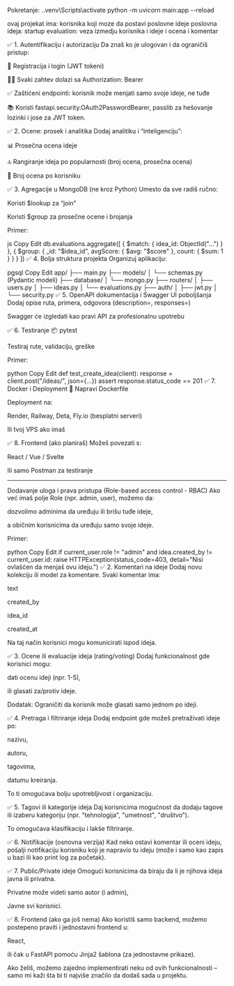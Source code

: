 Pokretanje:
.\.venv\Scripts\activate
python -m uvicorn main:app --reload

ovaj projekat ima:
korisnika koji moze da postavi poslovne ideje
poslovna ideja: startup
evaluation: veza izmedju korisnika i ideje i ocena i komentar

✅ 1. Autentifikaciju i autorizaciju
Da znaš ko je ulogovan i da ograničiš pristup:

🔐 Registracija i login (JWT tokeni)

🙋‍♀️ Svaki zahtev dolazi sa Authorization: Bearer <token>

✅ Zaštićeni endpointi: korisnik može menjati samo svoje ideje, ne tuđe

📚 Koristi fastapi.security.OAuth2PasswordBearer, passlib za hešovanje lozinki i jose za JWT token.

✅ 2. Ocene: prosek i analitika
Dodaj analitiku i “inteligenciju”:

📊 Prosečna ocena ideje

🔝 Rangiranje ideja po popularnosti (broj ocena, prosečna ocena)

🎯 Broj ocena po korisniku

✅ 3. Agregacije u MongoDB (ne kroz Python)
Umesto da sve radiš ručno:

Koristi $lookup za “join”

Koristi $group za prosečne ocene i brojanja

Primer:

js
Copy
Edit
db.evaluations.aggregate([
{ $match: { idea_id: ObjectId("...") } },
{ $group: { _id: "$idea_id", avgScore: { $avg: "$score" }, count: { $sum: 1 } } }
])
✅ 4. Bolja struktura projekta
Organizuj aplikaciju:

pgsql
Copy
Edit
app/
├── main.py
├── models/
│ └── schemas.py (Pydantic modeli)
├── database/
│ └── mongo.py
├── routers/
│ ├── users.py
│ ├── ideas.py
│ └── evaluations.py
├── auth/
│ ├── jwt.py
│ └── security.py
✅ 5. OpenAPI dokumentacija i Swagger UI poboljšanja
Dodaj opise ruta, primera, odgovora (description=, responses=)

Swagger će izgledati kao pravi API za profesionalnu upotrebu

✅ 6. Testiranje
📦 pytest

Testiraj rute, validaciju, greške

Primer:

python
Copy
Edit
def test_create_idea(client):
response = client.post("/ideas/", json={...})
assert response.status_code == 201
✅ 7. Docker i Deployment
🐳 Napravi Dockerfile

Deployment na:

Render, Railway, Deta, Fly.io (besplatni serveri)

Ili tvoj VPS ako imaš

✅ 8. Frontend (ako planiraš)
Možeš povezati s:

React / Vue / Svelte

Ili samo Postman za testiranje

---

Dodavanje uloga i prava pristupa (Role-based access control - RBAC)
Ako već imaš polje Role (npr. admin, user), možemo da:

dozvolimo adminima da uređuju ili brišu tuđe ideje,

a običnim korisnicima da uređuju samo svoje ideje.

Primer:

python
Copy
Edit
if current_user.role != "admin" and idea.created_by != current_user.id:
raise HTTPException(status_code=403, detail="Nisi ovlašćen da menjaš ovu ideju.")
✅ 2. Komentari na ideje
Dodaj novu kolekciju ili model za komentare. Svaki komentar ima:

text

created_by

idea_id

created_at

Na taj način korisnici mogu komunicirati ispod ideja.

✅ 3. Ocene ili evaluacije ideja (rating/voting)
Dodaj funkcionalnost gde korisnici mogu:

dati ocenu ideji (npr. 1-5),

ili glasati za/protiv ideje.

Dodatak: Ograničiti da korisnik može glasati samo jednom po ideji.

✅ 4. Pretraga i filtriranje ideja
Dodaj endpoint gde možeš pretraživati ideje po:

nazivu,

autoru,

tagovima,

datumu kreiranja.

To ti omogućava bolju upotrebljivost i organizaciju.

✅ 5. Tagovi ili kategorije ideja
Daj korisnicima mogućnost da dodaju tagove ili izaberu kategoriju (npr. "tehnologija", "umetnost", "društvo").

To omogućava klasifikaciju i lakše filtriranje.

✅ 6. Notifikacije (osnovna verzija)
Kad neko ostavi komentar ili oceni ideju, pošalji notifikaciju korisniku koji je napravio tu ideju (može i samo kao zapis u bazi ili kao print log za početak).

✅ 7. Public/Private ideje
Omogući korisnicima da biraju da li je njihova ideja javna ili privatna.

Privatne može videti samo autor (i admin),

Javne svi korisnici.

✅ 8. Frontend (ako ga još nema)
Ako koristiš samo backend, možemo postepeno praviti i jednostavni frontend u:

React,

ili čak u FastAPI pomoću Jinja2 šablona (za jednostavne prikaze).

Ako želiš, možemo zajedno implementirati neku od ovih funkcionalnosti – samo mi kaži šta bi ti najviše značilo da dodaš sada u projektu.

